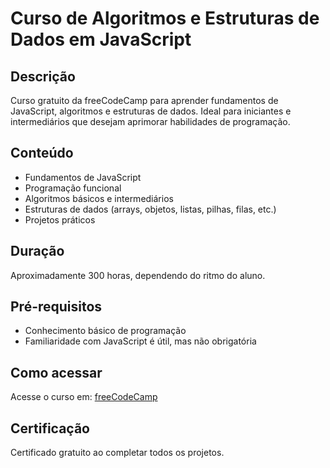 # Curso de Algoritmos e Estruturas de Dados em JavaScript

## Descrição
Curso gratuito da freeCodeCamp para aprender fundamentos de JavaScript, algoritmos e estruturas de dados. Ideal para iniciantes e intermediários que desejam aprimorar habilidades de programação.

## Conteúdo
- Fundamentos de JavaScript
- Programação funcional
- Algoritmos básicos e intermediários
- Estruturas de dados (arrays, objetos, listas, pilhas, filas, etc.)
- Projetos práticos

## Duração
Aproximadamente 300 horas, dependendo do ritmo do aluno.

## Pré-requisitos
- Conhecimento básico de programação
- Familiaridade com JavaScript é útil, mas não obrigatória

## Como acessar
Acesse o curso em: [freeCodeCamp](https://www.freecodecamp.org/portuguese/learn/javascript-algorithms-and-data-structures-v8/)

## Certificação
Certificado gratuito ao completar todos os projetos.